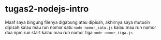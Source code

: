 # tugas2-nodejs-intro

Maaf saya bingung filenya digabung atau dipisah, akhirnya saya mutusin dipisah
kalau mau run nomor satu ```node nomor_satu.js```
kalau mau run nomor dua npm run start
kalau mau run nomor tiga ```node nomor_tiga.js```